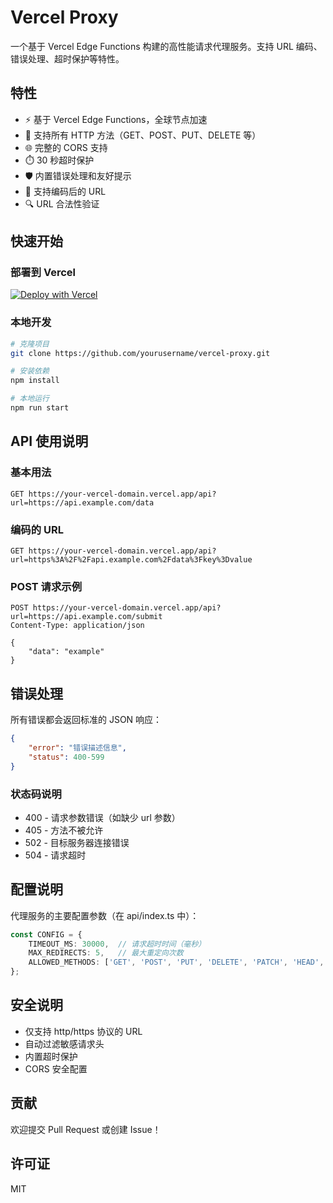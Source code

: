 # Vercel Proxy

一个基于 Vercel Edge Functions 构建的高性能请求代理服务。支持 URL 编码、错误处理、超时保护等特性。

## 特性

- ⚡️ 基于 Vercel Edge Functions，全球节点加速
- 🔄 支持所有 HTTP 方法（GET、POST、PUT、DELETE 等）
- 🌐 完整的 CORS 支持
- ⏱️ 30 秒超时保护
- 🛡️ 内置错误处理和友好提示
- 📝 支持编码后的 URL
- 🔍 URL 合法性验证

## 快速开始

### 部署到 Vercel

[![Deploy with Vercel](https://vercel.com/button)](https://vercel.com/new/clone?repository-url=https://github.com/yourusername/vercel-proxy)

### 本地开发

```bash
# 克隆项目
git clone https://github.com/yourusername/vercel-proxy.git

# 安装依赖
npm install

# 本地运行
npm run start
```

## API 使用说明

### 基本用法

```http
GET https://your-vercel-domain.vercel.app/api?url=https://api.example.com/data
```

### 编码的 URL

```http
GET https://your-vercel-domain.vercel.app/api?url=https%3A%2F%2Fapi.example.com%2Fdata%3Fkey%3Dvalue
```

### POST 请求示例

```http
POST https://your-vercel-domain.vercel.app/api?url=https://api.example.com/submit
Content-Type: application/json

{
    "data": "example"
}
```

## 错误处理

所有错误都会返回标准的 JSON 响应：

```json
{
    "error": "错误描述信息",
    "status": 400-599
}
```

### 状态码说明

- 400 - 请求参数错误（如缺少 url 参数）
- 405 - 方法不被允许
- 502 - 目标服务器连接错误
- 504 - 请求超时

## 配置说明

代理服务的主要配置参数（在 api/index.ts 中）：

```typescript
const CONFIG = {
    TIMEOUT_MS: 30000,  // 请求超时时间（毫秒）
    MAX_REDIRECTS: 5,   // 最大重定向次数
    ALLOWED_METHODS: ['GET', 'POST', 'PUT', 'DELETE', 'PATCH', 'HEAD', 'OPTIONS']
};
```

## 安全说明

- 仅支持 http/https 协议的 URL
- 自动过滤敏感请求头
- 内置超时保护
- CORS 安全配置

## 贡献

欢迎提交 Pull Request 或创建 Issue！

## 许可证

MIT
